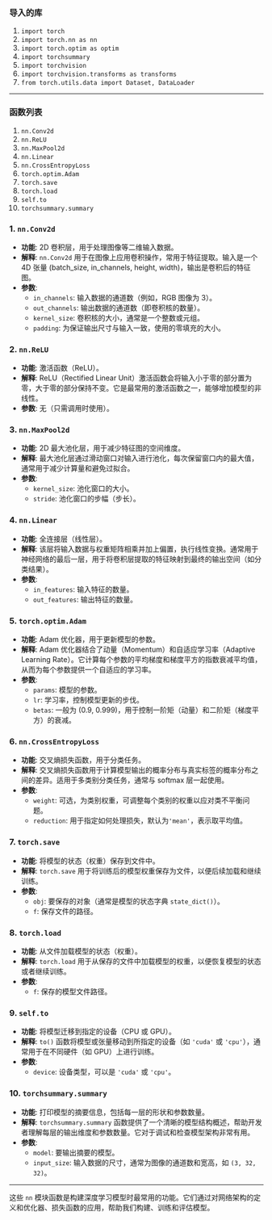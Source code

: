 ### 导入的库

1. `import torch`
2. `import torch.nn as nn`
3. `import torch.optim as optim`
4. `import torchsummary`
5. `import torchvision`
6. `import torchvision.transforms as transforms`
7. `from torch.utils.data import Dataset, DataLoader`

---

### 函数列表

1. `nn.Conv2d`
2. `nn.ReLU`
3. `nn.MaxPool2d`
4. `nn.Linear`
5. `nn.CrossEntropyLoss`
6. `torch.optim.Adam`
7. `torch.save`
8. `torch.load`
9. `self.to`
10. `torchsummary.summary`

### 1. **`nn.Conv2d`**

- **功能**: 2D 卷积层，用于处理图像等二维输入数据。
- **解释**: `nn.Conv2d` 用于在图像上应用卷积操作，常用于特征提取。输入是一个 4D 张量 (batch_size, in_channels, height, width)，输出是卷积后的特征图。
- **参数**:
  - `in_channels`: 输入数据的通道数（例如，RGB 图像为 3）。
  - `out_channels`: 输出数据的通道数（即卷积核的数量）。
  - `kernel_size`: 卷积核的大小，通常是一个整数或元组。
  - `padding`: 为保证输出尺寸与输入一致，使用的零填充的大小。

### 2. **`nn.ReLU`**

- **功能**: 激活函数（ReLU）。
- **解释**: ReLU（Rectified Linear Unit）激活函数会将输入小于零的部分置为零，大于零的部分保持不变。它是最常用的激活函数之一，能够增加模型的非线性。
- **参数**: 无（只需调用时使用）。

### 3. **`nn.MaxPool2d`**

- **功能**: 2D 最大池化层，用于减少特征图的空间维度。
- **解释**: 最大池化层通过滑动窗口对输入进行池化，每次保留窗口内的最大值，通常用于减少计算量和避免过拟合。
- **参数**:
  - `kernel_size`: 池化窗口的大小。
  - `stride`: 池化窗口的步幅（步长）。

### 4. **`nn.Linear`**

- **功能**: 全连接层（线性层）。
- **解释**: 该层将输入数据与权重矩阵相乘并加上偏置，执行线性变换。通常用于神经网络的最后一层，用于将卷积层提取的特征映射到最终的输出空间（如分类结果）。
- **参数**:
  - `in_features`: 输入特征的数量。
  - `out_features`: 输出特征的数量。

### 5. **`torch.optim.Adam`**

- **功能**: Adam 优化器，用于更新模型的参数。
- **解释**: Adam 优化器结合了动量（Momentum）和自适应学习率（Adaptive Learning Rate）。它计算每个参数的平均梯度和梯度平方的指数衰减平均值，从而为每个参数提供一个自适应的学习率。
- **参数**:
  - `params`: 模型的参数。
  - `lr`: 学习率，控制模型更新的步伐。
  - `betas`: 一般为 (0.9, 0.999)，用于控制一阶矩（动量）和二阶矩（梯度平方）的衰减。

### 6. **`nn.CrossEntropyLoss`**

- **功能**: 交叉熵损失函数，用于分类任务。
- **解释**: 交叉熵损失函数用于计算模型输出的概率分布与真实标签的概率分布之间的差异。适用于多类别分类任务，通常与 softmax 层一起使用。
- **参数**:
  - `weight`: 可选，为类别权重，可调整每个类别的权重以应对类不平衡问题。
  - `reduction`: 用于指定如何处理损失，默认为`'mean'`，表示取平均值。

### 7. **`torch.save`**

- **功能**: 将模型的状态（权重）保存到文件中。
- **解释**: `torch.save` 用于将训练后的模型权重保存为文件，以便后续加载和继续训练。
- **参数**:
  - `obj`: 要保存的对象（通常是模型的状态字典 `state_dict()`）。
  - `f`: 保存文件的路径。

### 8. **`torch.load`**

- **功能**: 从文件加载模型的状态（权重）。
- **解释**: `torch.load` 用于从保存的文件中加载模型的权重，以便恢复模型的状态或者继续训练。
- **参数**:
  - `f`: 保存的模型文件路径。

### 9. **`self.to`**

- **功能**: 将模型迁移到指定的设备（CPU 或 GPU）。
- **解释**: `to()` 函数将模型或张量移动到所指定的设备（如 `'cuda'` 或 `'cpu'`），通常用于在不同硬件（如 GPU）上进行训练。
- **参数**:
  - `device`: 设备类型，可以是 `'cuda'` 或 `'cpu'`。

### 10. **`torchsummary.summary`**

- **功能**: 打印模型的摘要信息，包括每一层的形状和参数数量。
- **解释**: `torchsummary.summary` 函数提供了一个清晰的模型结构概述，帮助开发者理解每层的输出维度和参数数量。它对于调试和检查模型架构非常有用。
- **参数**:
  - `model`: 要输出摘要的模型。
  - `input_size`: 输入数据的尺寸，通常为图像的通道数和宽高，如 `(3, 32, 32)`。

---

这些 `nn` 模块函数是构建深度学习模型时最常用的功能。它们通过对网络架构的定义和优化器、损失函数的应用，帮助我们构建、训练和评估模型。
